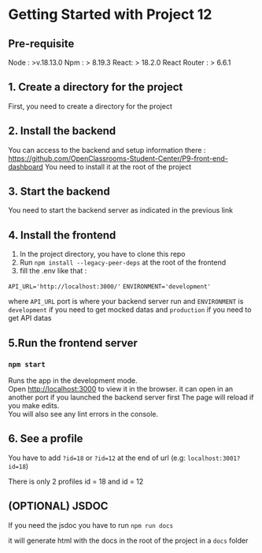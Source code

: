 # Getting Started with Project 12

## Pre-requisite
Node : >v.18.13.0
Npm : > 8.19.3
React: > 18.2.0
React Router : > 6.6.1

## 1. Create a directory for the project

First, you need to create a directory for the project

## 2. Install the backend 

You can access to the backend and setup information there : 
https://github.com/OpenClassrooms-Student-Center/P9-front-end-dashboard
You need to install it at the root of the project

## 3. Start the backend
You need to start the backend server as indicated in the previous link

## 4. Install the frontend 
1) In the project directory, you have to clone this repo
2) Run `npm install --legacy-peer-deps` at the root of the frontend
3) fill the .env like that : 

`API_URL='http://localhost:3000/'`
`ENVIRONMENT='development'`

where `API_URL` port is where your backend server run
and `ENVIRONMENT` is `development` if you need to get mocked datas and `production` if you need to get API datas


## 5.Run the frontend server 
### `npm start`

Runs the app in the development mode.\
Open [http://localhost:3000](http://localhost:3000) to view it in the browser.
it can open in an another port if you launched the backend server first
The page will reload if you make edits.\
You will also see any lint errors in the console.


## 6. See a  profile

You have to add `?id=18` or `?id=12` at the end of url (e.g: `localhost:3001?id=18`)

There is only 2 profiles id = 18 and id = 12

## (OPTIONAL) JSDOC

If you need the jsdoc you have to run `npm run docs`

it will generate html with the docs in the root of the project in a `docs` folder